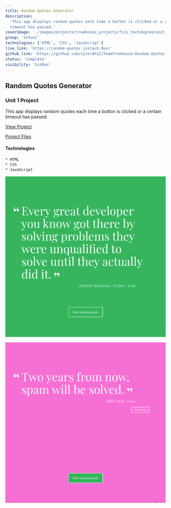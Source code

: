 ```yaml
---
title: Random Quotes Generator
description:
  'This app displays random quotes each time a button is clicked or a certain
  timeout has passed.'
coverImage: './images/projects/treehouse_projects/fsjs_techdegree/unit_projects/project_1/Random-Quotes-Generator.png'
group: 'School'
technologies: ['HTML', 'CSS', 'JavaScript']
live_link: 'https://random-quotes.jsstack.dev/'
github_link: 'https://github.com/tylerdh12/TeamTreehouse-Random_Quotes_Generator-Unit-1-Project'
status: 'Complete'
visibility: 'hidden'
---
```


## Random Quotes Generator

### Unit 1 Project

This app displays random quotes each time a button is clicked or a certain
timeout has passed.

[View Project](https://random-quotes.jsstack.dev/)

[Project Files](https://github.com/tylerdh12/TeamTreehouse-Random_Quotes_Generator-Unit-1-Project)

#### Technologies

    * HTML
    * CSS
    * JavaScript

![Project Image 1](../images/projects/treehouse_projects/fsjs_techdegree/unit_projects/project_1/Random-Quotes-Generator.png)

![Project Image 2](../images/projects/treehouse_projects/fsjs_techdegree/unit_projects/project_1/Random-Quotes-Generator-2.png)
